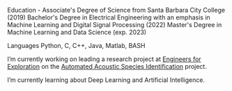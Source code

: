 Education - 
Associate's Degree of Science from Santa Barbara City College (2019)
Bachelor's Degree in Electrical Engineering with an emphasis in Machine Learning and Digital Signal Processing (2022)
Master's Degree in Machine Learning and Data Science (exp. 2023)

Languages
Python, C, C++, Java, Matlab, BASH

I’m currently working on leading a research project at [Engineers for Exploration](http://e4e.ucsd.edu/) on the [Automated Acoustic Species Identification](https://www.youtube.com/watch?v=QnObobMEaZE&t=32s&ab_channel=UCSanDiegoEngineersforExploration) project.

I’m currently learning about Deep Learning and Artificial Intelligence.

